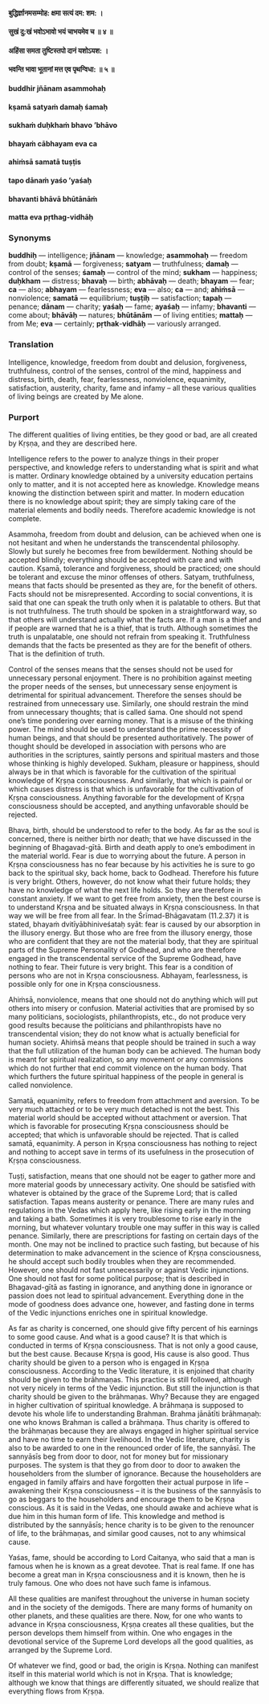 #### बुद्धिर्ज्ञानमसम्मोह: क्षमा सत्यं दम: शम: ।
#### सुखं दु:खं भवोऽभावो भयं चाभयमेव च ॥ ४ ॥
#### अहिंसा समता तुष्टिस्तपो दानं यशोऽयश: ।
#### भवन्ति भावा भूतानां मत्त एव पृथग्विधा: ॥ ५ ॥

#### buddhir jñānam asammohaḥ
#### kṣamā satyaṁ damaḥ śamaḥ
#### sukhaṁ duḥkhaṁ bhavo ’bhāvo
#### bhayaṁ cābhayam eva ca

#### ahiṁsā samatā tuṣṭis
#### tapo dānaṁ yaśo ’yaśaḥ
#### bhavanti bhāvā bhūtānāṁ
#### matta eva pṛthag-vidhāḥ

### Synonyms

**buddhiḥ** — intelligence; **jñānam** — knowledge; **asammohaḥ** — freedom from doubt; **kṣamā** — forgiveness; **satyam** — truthfulness; **damaḥ** — control of the senses; **śamaḥ** — control of the mind; **sukham** — happiness; **duḥkham** — distress; **bhavaḥ** — birth; **abhāvaḥ** — death; **bhayam** — fear; **ca** — also; **abhayam** — fearlessness; **eva** — also; **ca** — and; **ahiṁsā** — nonviolence; **samatā** — equilibrium; **tuṣṭiḥ** — satisfaction; **tapaḥ** — penance; **dānam** — charity; **yaśaḥ** — fame; **ayaśaḥ** — infamy; **bhavanti** — come about; **bhāvāḥ** — natures; **bhūtānām** — of living entities; **mattaḥ** — from Me; **eva** — certainly; **pṛthak**-**vidhāḥ** — variously arranged.

### Translation

Intelligence, knowledge, freedom from doubt and delusion, forgiveness, truthfulness, control of the senses, control of the mind, happiness and distress, birth, death, fear, fearlessness, nonviolence, equanimity, satisfaction, austerity, charity, fame and infamy – all these various qualities of living beings are created by Me alone.

### Purport

The different qualities of living entities, be they good or bad, are all created by Kṛṣṇa, and they are described here.

Intelligence refers to the power to analyze things in their proper perspective, and knowledge refers to understanding what is spirit and what is matter. Ordinary knowledge obtained by a university education pertains only to matter, and it is not accepted here as knowledge. Knowledge means knowing the distinction between spirit and matter. In modern education there is no knowledge about spirit; they are simply taking care of the material elements and bodily needs. Therefore academic knowledge is not complete.

Asammoha, freedom from doubt and delusion, can be achieved when one is not hesitant and when he understands the transcendental philosophy. Slowly but surely he becomes free from bewilderment. Nothing should be accepted blindly; everything should be accepted with care and with caution. Kṣamā, tolerance and forgiveness, should be practiced; one should be tolerant and excuse the minor offenses of others. Satyam, truthfulness, means that facts should be presented as they are, for the benefit of others. Facts should not be misrepresented. According to social conventions, it is said that one can speak the truth only when it is palatable to others. But that is not truthfulness. The truth should be spoken in a straightforward way, so that others will understand actually what the facts are. If a man is a thief and if people are warned that he is a thief, that is truth. Although sometimes the truth is unpalatable, one should not refrain from speaking it. Truthfulness demands that the facts be presented as they are for the benefit of others. That is the definition of truth.

Control of the senses means that the senses should not be used for unnecessary personal enjoyment. There is no prohibition against meeting the proper needs of the senses, but unnecessary sense enjoyment is detrimental for spiritual advancement. Therefore the senses should be restrained from unnecessary use. Similarly, one should restrain the mind from unnecessary thoughts; that is called śama. One should not spend one’s time pondering over earning money. That is a misuse of the thinking power. The mind should be used to understand the prime necessity of human beings, and that should be presented authoritatively. The power of thought should be developed in association with persons who are authorities in the scriptures, saintly persons and spiritual masters and those whose thinking is highly developed. Sukham, pleasure or happiness, should always be in that which is favorable for the cultivation of the spiritual knowledge of Kṛṣṇa consciousness. And similarly, that which is painful or which causes distress is that which is unfavorable for the cultivation of Kṛṣṇa consciousness. Anything favorable for the development of Kṛṣṇa consciousness should be accepted, and anything unfavorable should be rejected.

Bhava, birth, should be understood to refer to the body. As far as the soul is concerned, there is neither birth nor death; that we have discussed in the beginning of Bhagavad-gītā. Birth and death apply to one’s embodiment in the material world. Fear is due to worrying about the future. A person in Kṛṣṇa consciousness has no fear because by his activities he is sure to go back to the spiritual sky, back home, back to Godhead. Therefore his future is very bright. Others, however, do not know what their future holds; they have no knowledge of what the next life holds. So they are therefore in constant anxiety. If we want to get free from anxiety, then the best course is to understand Kṛṣṇa and be situated always in Kṛṣṇa consciousness. In that way we will be free from all fear. In the Śrīmad-Bhāgavatam (11.2.37) it is stated, bhayaṁ dvitīyābhiniveśataḥ syāt: fear is caused by our absorption in the illusory energy. But those who are free from the illusory energy, those who are confident that they are not the material body, that they are spiritual parts of the Supreme Personality of Godhead, and who are therefore engaged in the transcendental service of the Supreme Godhead, have nothing to fear. Their future is very bright. This fear is a condition of persons who are not in Kṛṣṇa consciousness. Abhayam, fearlessness, is possible only for one in Kṛṣṇa consciousness.

Ahiṁsā, nonviolence, means that one should not do anything which will put others into misery or confusion. Material activities that are promised by so many politicians, sociologists, philanthropists, etc., do not produce very good results because the politicians and philanthropists have no transcendental vision; they do not know what is actually beneficial for human society. Ahiṁsā means that people should be trained in such a way that the full utilization of the human body can be achieved. The human body is meant for spiritual realization, so any movement or any commissions which do not further that end commit violence on the human body. That which furthers the future spiritual happiness of the people in general is called nonviolence.

Samatā, equanimity, refers to freedom from attachment and aversion. To be very much attached or to be very much detached is not the best. This material world should be accepted without attachment or aversion. That which is favorable for prosecuting Kṛṣṇa consciousness should be accepted; that which is unfavorable should be rejected. That is called samatā, equanimity. A person in Kṛṣṇa consciousness has nothing to reject and nothing to accept save in terms of its usefulness in the prosecution of Kṛṣṇa consciousness.

Tuṣṭi, satisfaction, means that one should not be eager to gather more and more material goods by unnecessary activity. One should be satisfied with whatever is obtained by the grace of the Supreme Lord; that is called satisfaction. Tapas means austerity or penance. There are many rules and regulations in the Vedas which apply here, like rising early in the morning and taking a bath. Sometimes it is very troublesome to rise early in the morning, but whatever voluntary trouble one may suffer in this way is called penance. Similarly, there are prescriptions for fasting on certain days of the month. One may not be inclined to practice such fasting, but because of his determination to make advancement in the science of Kṛṣṇa consciousness, he should accept such bodily troubles when they are recommended. However, one should not fast unnecessarily or against Vedic injunctions. One should not fast for some political purpose; that is described in Bhagavad-gītā as fasting in ignorance, and anything done in ignorance or passion does not lead to spiritual advancement. Everything done in the mode of goodness does advance one, however, and fasting done in terms of the Vedic injunctions enriches one in spiritual knowledge.

As far as charity is concerned, one should give fifty percent of his earnings to some good cause. And what is a good cause? It is that which is conducted in terms of Kṛṣṇa consciousness. That is not only a good cause, but the best cause. Because Kṛṣṇa is good, His cause is also good. Thus charity should be given to a person who is engaged in Kṛṣṇa consciousness. According to the Vedic literature, it is enjoined that charity should be given to the brāhmaṇas. This practice is still followed, although not very nicely in terms of the Vedic injunction. But still the injunction is that charity should be given to the brāhmaṇas. Why? Because they are engaged in higher cultivation of spiritual knowledge. A brāhmaṇa is supposed to devote his whole life to understanding Brahman. Brahma jānātīti brāhmaṇaḥ: one who knows Brahman is called a brāhmaṇa. Thus charity is offered to the brāhmaṇas because they are always engaged in higher spiritual service and have no time to earn their livelihood. In the Vedic literature, charity is also to be awarded to one in the renounced order of life, the sannyāsī. The sannyāsīs beg from door to door, not for money but for missionary purposes. The system is that they go from door to door to awaken the householders from the slumber of ignorance. Because the householders are engaged in family affairs and have forgotten their actual purpose in life – awakening their Kṛṣṇa consciousness – it is the business of the sannyāsīs to go as beggars to the householders and encourage them to be Kṛṣṇa conscious. As it is said in the Vedas, one should awake and achieve what is due him in this human form of life. This knowledge and method is distributed by the sannyāsīs; hence charity is to be given to the renouncer of life, to the brāhmaṇas, and similar good causes, not to any whimsical cause.

Yaśas, fame, should be according to Lord Caitanya, who said that a man is famous when he is known as a great devotee. That is real fame. If one has become a great man in Kṛṣṇa consciousness and it is known, then he is truly famous. One who does not have such fame is infamous.

All these qualities are manifest throughout the universe in human society and in the society of the demigods. There are many forms of humanity on other planets, and these qualities are there. Now, for one who wants to advance in Kṛṣṇa consciousness, Kṛṣṇa creates all these qualities, but the person develops them himself from within. One who engages in the devotional service of the Supreme Lord develops all the good qualities, as arranged by the Supreme Lord.

Of whatever we find, good or bad, the origin is Kṛṣṇa. Nothing can manifest itself in this material world which is not in Kṛṣṇa. That is knowledge; although we know that things are differently situated, we should realize that everything flows from Kṛṣṇa.
